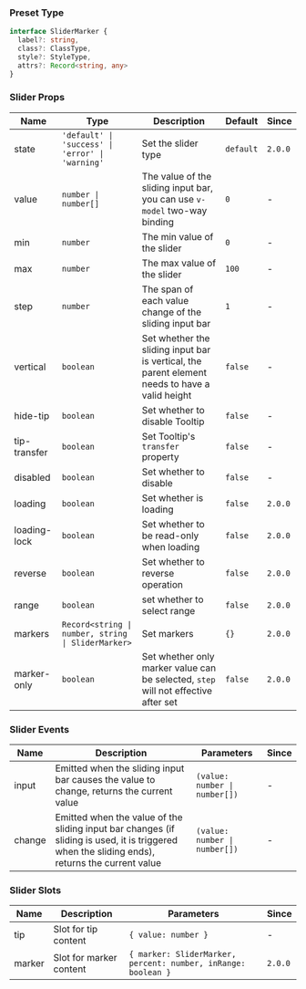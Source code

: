 ### Preset Type

```ts
interface SliderMarker {
  label?: string,
  class?: ClassType,
  style?: StyleType,
  attrs?: Record<string, any>
}
```

### Slider Props

| Name         | Type                                               | Description                                                                                    | Default   | Since   |
| ------------ | -------------------------------------------------- | ---------------------------------------------------------------------------------------------- | --------- | ------- |
| state        | `'default' \| 'success' \| 'error' \| 'warning'`   | Set the slider type                                                                            | `default` | `2.0.0` |
| value        | `number \| number[]`                               | The value of the sliding input bar, you can use `v-model` two-way binding                      | `0`       | -       |
| min          | `number`                                           | The min value of the slider                                                                    | `0`       | -       |
| max          | `number`                                           | The max value of the slider                                                                    | `100`     | -       |
| step         | `number`                                           | The span of each value change of the sliding input bar                                         | `1`       | -       |
| vertical     | `boolean`                                          | Set whether the sliding input bar is vertical, the parent element needs to have a valid height | `false`   | -       |
| hide-tip     | `boolean`                                          | Set whether to disable Tooltip                                                                 | `false`   | -       |
| tip-transfer | `boolean`                                          | Set Tooltip's `transfer` property                                                              | `false`   | -       |
| disabled     | `boolean`                                          | Set whether to disable                                                                         | `false`   | -       |
| loading      | `boolean`                                          | Set whether is loading                                                                         | `false`   | `2.0.0` |
| loading-lock | `boolean`                                          | Set whether to be read-only when loading                                                       | `false`   | `2.0.0` |
| reverse      | `boolean`                                          | Set whether to reverse operation                                                               | `false`   | `2.0.0` |
| range        | `boolean`                                          | set whether to select range                                                                    | `false`   | `2.0.0` |
| markers      | `Record<string \| number, string \| SliderMarker>` | Set markers                                                                                    | `{}`      | `2.0.0` |
| marker-only  | `boolean`                                          | Set whether only marker value can be selected, `step` will not effective after set             | `false`   | `2.0.0` |

### Slider Events

| Name   | Description                                                                                                                                    | Parameters                    | Since |
| ------ | ---------------------------------------------------------------------------------------------------------------------------------------------- | ----------------------------- | ----- |
| input  | Emitted when the sliding input bar causes the value to change, returns the current value                                                       | `(value: number \| number[])` | -     |
| change | Emitted when the value of the sliding input bar changes (if sliding is used, it is triggered when the sliding ends), returns the current value | `(value: number \| number[])` | -     |

### Slider Slots

| Name   | Description             | Parameters                                                    | Since   |
| ------ | ----------------------- | ------------------------------------------------------------- | ------- |
| tip    | Slot for tip content    | `{ value: number }`                                           | -       |
| marker | Slot for marker content | `{ marker: SliderMarker, percent: number, inRange: boolean }` | `2.0.0` |

